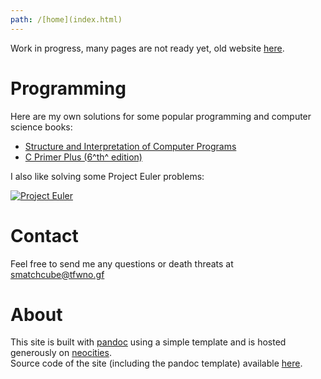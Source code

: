 ```yaml
---
path: /[home](index.html)
---
```

Work in progress, many pages are not ready yet, old website [here](https://smatchcube.github.io).

# Programming

Here are my own solutions for some popular programming and computer science books:

* [Structure and Interpretation of Computer Programs](SICP.html)
* [C Primer Plus (6^th^ edition)](CPP.html)

I also like solving some Project Euler problems: 

[![Project Euler](https://projecteuler.net/profile/smatchcube.png)](https://projecteuler.net)

# Contact

Feel free to send me any questions or death threats at [smatchcube@tfwno.gf](mailto:smatchcube@tfwno.gf)

# About

This site is built with [pandoc](https://www.pandoc.org) using a simple template and is hosted generously on [neocities](https://neocities.org).  
Source code of the site (including the pandoc template) available [here](https://gitlab.com/smatchcube/smatchcube-website).
